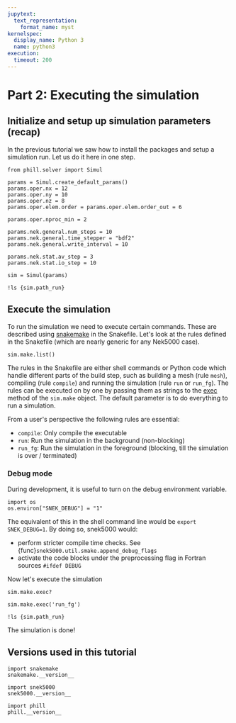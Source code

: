 ```yaml
---
jupytext:
  text_representation:
    format_name: myst
kernelspec:
  display_name: Python 3
  name: python3
execution:
  timeout: 200
---
```


<!-- #region tags=[] -->
# Part 2: Executing the simulation


<!-- #endregion -->

## Initialize and setup up simulation parameters (recap)


In the previous tutorial we saw how to install the packages and setup a simulation run. Let us do it here in one step.

```{code-cell}
from phill.solver import Simul

params = Simul.create_default_params()
params.oper.nx = 12
params.oper.ny = 10
params.oper.nz = 8
params.oper.elem.order = params.oper.elem.order_out = 6

params.oper.nproc_min = 2

params.nek.general.num_steps = 10
params.nek.general.time_stepper = "bdf2"
params.nek.general.write_interval = 10

params.nek.stat.av_step = 3
params.nek.stat.io_step = 10

sim = Simul(params)
```

```{code-cell}
!ls {sim.path_run}
```

## Execute the simulation

To run the simulation we need to execute certain commands. These are described
using [snakemake](https://snakemake.rtfd.io) in the Snakefile. Let's look at
the rules defined in the Snakefile (which are nearly generic for any Nek5000
case).

```{code-cell}
sim.make.list()
```

The rules in the Snakefile are either shell commands or Python code which
handle different parts of the build step, such as building a mesh (rule
`mesh`), compiling (rule `compile`) and running the simulation (rule `run` or
`run_fg`). The rules can be executed on by one by passing them as strings to
the [exec](snek5000.make.Make.exec) method of the `sim.make` object. The
default parameter is to do everything to run a simulation.

From a user's perspective the following rules are essential:
- `compile`: Only compile the executable
- `run`: Run the simulation in the background (non-blocking)
- `run_fg`: Run the simulation in the foreground (blocking, till the simulation is over / terminated)

<!-- #region tags=[] -->
### Debug mode

During development, it is useful to turn on the debug environment variable.
<!-- #endregion -->

```{code-cell}
import os
os.environ["SNEK_DEBUG"] = "1"
```

The equivalent of this in the shell command line would be ``export
SNEK_DEBUG=1``. By doing so, snek5000 would:

- perform stricter compile time checks. See {func}`snek5000.util.smake.append_debug_flags`
- activate the code blocks under the preprocessing flag in Fortran sources `#ifdef DEBUG`



Now let's execute the simulation

```{code-cell}
sim.make.exec?
```

```{code-cell}
sim.make.exec('run_fg')
```

```{code-cell}
!ls {sim.path_run}
```

The simulation is done!

## Versions used in this tutorial

```{code-cell}
import snakemake
snakemake.__version__
```

```{code-cell}
import snek5000
snek5000.__version__
```
```{code-cell}
import phill
phill.__version__
```
